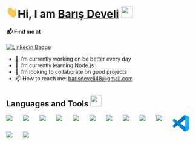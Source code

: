 <h1> <img src="https://raw.githubusercontent.com/ABSphreak/ABSphreak/master/gifs/Hi.gif" width="30px" height="30px">Hi, I am <a href="https://github.com/barisdvl">Barış Develi</a> <img src="https://emojis.slackmojis.com/emojis/images/1531849430/4246/blob-sunglasses.gif?1531849430" width="30px" height="30px"></h1>
</h1>

#### 📬 Find me at
[![Linkedin Badge](https://img.shields.io/badge/-LinkedIn-blue?style=flat-square&logo=Linkedin&logoColor=white&link=https://www.linkedin.com/in/barisdeveli/)](https://www.linkedin.com/in/barisdeveli/)

- 🔭 I’m currently working on be better every day 
- 🌱 I’m currently learning Node.js
- 👯 I’m looking to collaborate on good projects 
- 📫 How to reach me: barisdeveli48@gmail.com

<h2 align='left''> Languages and Tools <img src = "https://media2.giphy.com/media/QssGEmpkyEOhBCb7e1/giphy.gif?cid=ecf05e47a0n3gi1bfqntqmob8g9aid1oyj2wr3ds3mg700bl&rid=giphy.gif" width="30px" height="30px"> </h2>
<p align='left'>
               
<img align="left" width="44px" src ="https://raw.githubusercontent.com/rahulbanerjee26/githubAboutMeGenerator/main/icons/nodejs.svg">
<img align="left" width="44px" src ="https://raw.githubusercontent.com/rahulbanerjee26/githubAboutMeGenerator/main/icons/javascript.svg">
<img align="left" width="44px" src="https://www.vectorlogo.zone/logos/python/python-icon.svg" />
<img align="left" width="44px" src="https://www.vectorlogo.zone/logos/flutterio/flutterio-icon.svg" />
<img align="left" width="44px" src="https://www.vectorlogo.zone/logos/dartlang/dartlang-icon.svg" />

<img align="left" width="44px" src="https://github.com/rahulbanerjee26/githubProfileReadmeGenerator/blob/main/icons/mongodb.svg" />
<img align="left" width="44px" src="https://github.com/rahulbanerjee26/githubProfileReadmeGenerator/blob/main/icons/heroku.svg" />
<img align="left" width="44px" src="https://raw.githubusercontent.com/rahulbanerjee26/githubAboutMeGenerator/main/icons/firebase.svg" />
<img align="left" width="44px" src="https://raw.githubusercontent.com/rahulbanerjee26/githubAboutMeGenerator/main/icons/git.svg" />
<img align="left" width="44px" src="https://raw.githubusercontent.com/rahulbanerjee26/githubAboutMeGenerator/main/icons/github.svg" />
<img align="left" width="44px" src="https://raw.githubusercontent.com/github/explore/80688e429a7d4ef2fca1e82350fe8e3517d3494d/topics/visual-studio-code/visual-studio-code.png" />
<img align="left" width="44px" src="https://raw.githubusercontent.com/rahulbanerjee26/githubProfileReadmeGenerator/main/icons/postman.svg" />
<img align="left" width="44px" src="https://github.com/rahulbanerjee26/githubProfileReadmeGenerator/blob/main/icons/linux.svg" /> 
<br>
</p>
